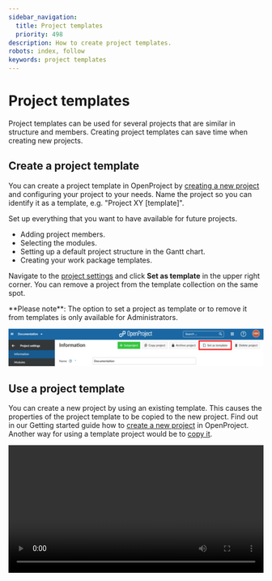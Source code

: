 ```yaml
---
sidebar_navigation:
  title: Project templates
  priority: 498
description: How to create project templates.
robots: index, follow
keywords: project templates
---
```

# Project templates

Project templates can be used for several projects that are similar in structure and members. Creating project templates can save time when creating new projects.

## Create a project template 

You can create a project template in OpenProject by [creating a new project](../../../getting-started/projects/#create-a-new-project) and configuring your project to your needs. Name the project so you can identify it as a template, e.g. "Project XY [template]".

Set up everything that you want to have available for future projects.

- Adding project members.
- Selecting the modules.
- Setting up a default project structure in the Gantt chart.
- Creating your work package templates.

Navigate to the [project settings](../project-settings) and click **Set as template** in the upper right corner. You can remove a project from the template collection on the same spot. 

<div class="alert alert-info" role="alert">
**Please note**: The option to set a project as template or to remove it from templates is only available for Administrators.
</div>

![set-as-template](image-20210204170739796-0115761.png)

## Use a project template 

You can create a new project by using an existing template. This causes the properties of the project template to be copied to the new project. Find out in our Getting started guide how to [create a new project](../../../getting-started/projects/#create-a-new-project) in OpenProject. 
Another way for using a template project would be to [copy it](../#copy-a-project).

<video src="https://openproject-docs.s3.eu-central-1.amazonaws.com/videos/OpenProject-Project-Templates.mp4" type="video/mp4" controls="" style="width:100%"></video>
